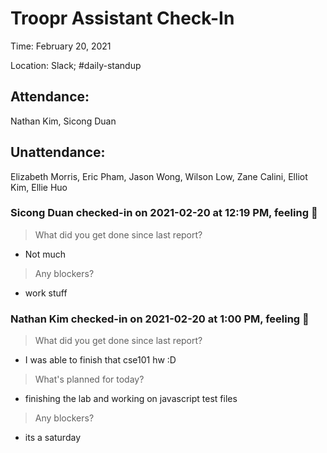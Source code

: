 # Troopr Assistant Check-In
Time: February 20, 2021

Location: Slack; #daily-standup

## Attendance:

Nathan Kim, Sicong Duan

## Unattendance:
Elizabeth Morris, Eric Pham, Jason Wong, Wilson Low, Zane Calini, Elliot Kim, Ellie Huo

### Sicong Duan checked-in on  2021-02-20 at 12:19 PM, feeling :slightly_smiling_face:
> What did you get done since last report?
- Not much
> Any blockers?
- work stuff

### Nathan Kim checked-in on  2021-02-20 at 1:00 PM, feeling :slightly_smiling_face:
> What did you get done since last report?
- I was able to finish that cse101 hw :D
> What's planned for today?
- finishing the lab and working on javascript test files
> Any blockers?
- its a saturday
